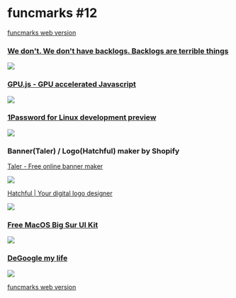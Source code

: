 # funcmarks #12

[funcmarks web version](https://marks.func.to/?utm_source=newsletter&utm_medium=email&utm_campaign=funcmarks)

### [We don't. We don't have backlogs. Backlogs are terrible things](https://basecamp.com/shapeup/2.1-chapter-07)

 ![](https://buttondown.s3.us-west-2.amazonaws.com/images/003ac200-567c-4cbc-ad21-a6d1039450d8.png) 

### [GPU.js - GPU accelerated Javascript](https://gpu.rocks/#/)

![](https://buttondown.s3.us-west-2.amazonaws.com/images/a8fa973f-0ff0-46b9-b3d1-aa7606b76d27.png)

### [1Password for Linux development preview](https://discussions.agilebits.com/discussion/114964/)

 ![](https://buttondown.s3.us-west-2.amazonaws.com/images/03426a65-7ca8-4a53-951e-0497bf7d8f3b.png) 

### Banner(Taler) / Logo(Hatchful) maker by Shopify

[Taler - Free online banner maker](https://www.taler.app)

 ![](https://buttondown.s3.us-west-2.amazonaws.com/images/2a11bf80-6eb4-4084-9340-c9cb958bfddd.jpg) 

[Hatchful | Your digital logo designer](https://hatchful.shopify.com)

 ![](https://buttondown.s3.us-west-2.amazonaws.com/images/ca6b5297-c70e-4c34-bf0d-38bb21bcb3e5.png) 

### [Free MacOS Big Sur UI Kit](https://products.ls.graphics/macos/)

 ![](https://buttondown.s3.us-west-2.amazonaws.com/images/85286330-d521-482d-9c5f-728e29eaf8b2.jpg) 

### [DeGoogle my life](https://homehack.nl/degoogle-my-life/)

 ![](https://buttondown.s3.us-west-2.amazonaws.com/images/ac1b988d-1d76-46fc-af8d-ef53a59aa062.png) 

[funcmarks web version](https://marks.func.to/?utm_source=newsletter&utm_medium=email&utm_campaign=funcmarks)